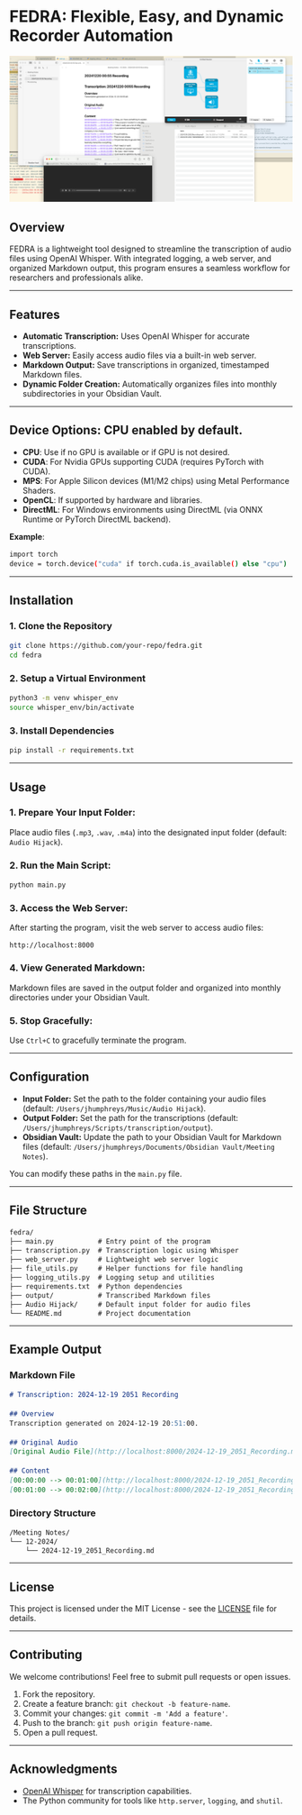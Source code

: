 # FEDRA: Flexible, Easy, and Dynamic Recorder Automation
![Alt Text](FEDRA.png)
## Overview
FEDRA is a lightweight tool designed to streamline the transcription of audio files using OpenAI Whisper. With integrated logging, a web server, and organized Markdown output, this program ensures a seamless workflow for researchers and professionals alike.

---

## Features
- **Automatic Transcription:** Uses OpenAI Whisper for accurate transcriptions.
- **Web Server:** Easily access audio files via a built-in web server.
- **Markdown Output:** Save transcriptions in organized, timestamped Markdown files.
- **Dynamic Folder Creation:** Automatically organizes files into monthly subdirectories in your Obsidian Vault.

---

## Device Options: CPU enabled by default.
- **CPU**: Use if no GPU is available or if GPU is not desired.
- **CUDA**: For Nvidia GPUs supporting CUDA (requires PyTorch with CUDA).
- **MPS**: For Apple Silicon devices (M1/M2 chips) using Metal Performance Shaders.
- **OpenCL**: If supported by hardware and libraries.
- **DirectML**: For Windows environments using DirectML (via ONNX Runtime or PyTorch DirectML backend).

**Example**:
```bash
import torch
device = torch.device("cuda" if torch.cuda.is_available() else "cpu")
```

---

## Installation

### 1. Clone the Repository
```bash
git clone https://github.com/your-repo/fedra.git
cd fedra
```

### 2. Setup a Virtual Environment
```bash
python3 -m venv whisper_env
source whisper_env/bin/activate
```

### 3. Install Dependencies
```bash
pip install -r requirements.txt
```

---

## Usage

### 1. Prepare Your Input Folder:
Place audio files (`.mp3`, `.wav`, `.m4a`) into the designated input folder (default: `Audio Hijack`).

### 2. Run the Main Script:
```bash
python main.py
```

### 3. Access the Web Server:
After starting the program, visit the web server to access audio files:
```
http://localhost:8000
```

### 4. View Generated Markdown:
Markdown files are saved in the output folder and organized into monthly directories under your Obsidian Vault.

### 5. Stop Gracefully:
Use `Ctrl+C` to gracefully terminate the program.

---

## Configuration

- **Input Folder:** Set the path to the folder containing your audio files (default: `/Users/jhumphreys/Music/Audio Hijack`).
- **Output Folder:** Set the path for the transcriptions (default: `/Users/jhumphreys/Scripts/transcription/output`).
- **Obsidian Vault:** Update the path to your Obsidian Vault for Markdown files (default: `/Users/jhumphreys/Documents/Obsidian Vault/Meeting Notes`).

You can modify these paths in the `main.py` file.

---

## File Structure
```plaintext
fedra/
├── main.py           # Entry point of the program
├── transcription.py  # Transcription logic using Whisper
├── web_server.py     # Lightweight web server logic
├── file_utils.py     # Helper functions for file handling
├── logging_utils.py  # Logging setup and utilities
├── requirements.txt  # Python dependencies
├── output/           # Transcribed Markdown files
├── Audio Hijack/     # Default input folder for audio files
└── README.md         # Project documentation
```

---

## Example Output

### Markdown File
```markdown
# Transcription: 2024-12-19 2051 Recording

## Overview
Transcription generated on 2024-12-19 20:51:00.

## Original Audio
[Original Audio File](http://localhost:8000/2024-12-19_2051_Recording.mp3)

## Content
[00:00:00 --> 00:01:00](http://localhost:8000/2024-12-19_2051_Recording.mp3#t=0) Sample transcription text...
[00:01:00 --> 00:02:00](http://localhost:8000/2024-12-19_2051_Recording.mp3#t=60) More transcription text...
```

### Directory Structure
```plaintext
/Meeting Notes/
└── 12-2024/
    └── 2024-12-19_2051_Recording.md
```

---

## License
This project is licensed under the MIT License - see the [LICENSE](LICENSE) file for details.

---

## Contributing
We welcome contributions! Feel free to submit pull requests or open issues.

1. Fork the repository.
2. Create a feature branch: `git checkout -b feature-name`.
3. Commit your changes: `git commit -m 'Add a feature'`.
4. Push to the branch: `git push origin feature-name`.
5. Open a pull request.

---

## Acknowledgments
- [OpenAI Whisper](https://github.com/openai/whisper) for transcription capabilities.
- The Python community for tools like `http.server`, `logging`, and `shutil`.
